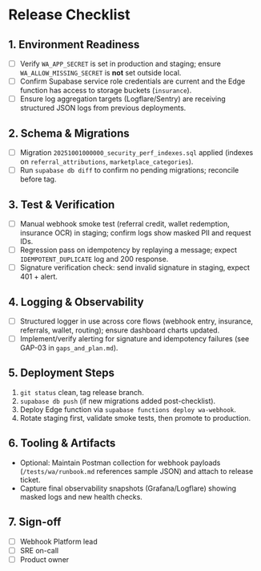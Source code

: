 # Release Checklist

## 1. Environment Readiness
- [ ] Verify `WA_APP_SECRET` is set in production and staging; ensure `WA_ALLOW_MISSING_SECRET` is **not** set outside local.
- [ ] Confirm Supabase service role credentials are current and the Edge function has access to storage buckets (`insurance`).
- [ ] Ensure log aggregation targets (Logflare/Sentry) are receiving structured JSON logs from previous deployments.

## 2. Schema & Migrations
- [ ] Migration `20251001000000_security_perf_indexes.sql` applied (indexes on `referral_attributions`, `marketplace_categories`).
- [ ] Run `supabase db diff` to confirm no pending migrations; reconcile before tag.

## 3. Test & Verification
- [ ] Manual webhook smoke test (referral credit, wallet redemption, insurance OCR) in staging; confirm logs show masked PII and request IDs.
- [ ] Regression pass on idempotency by replaying a message; expect `IDEMPOTENT_DUPLICATE` log and 200 response.
- [ ] Signature verification check: send invalid signature in staging, expect 401 + alert.

## 4. Logging & Observability
- [ ] Structured logger in use across core flows (webhook entry, insurance, referrals, wallet, routing); ensure dashboard charts updated.
- [ ] Implement/verify alerting for signature and idempotency failures (see GAP-03 in `gaps_and_plan.md`).

## 5. Deployment Steps
1. `git status` clean, tag release branch.
2. `supabase db push` (if new migrations added post-checklist).
3. Deploy Edge function via `supabase functions deploy wa-webhook`.
4. Rotate staging first, validate smoke tests, then promote to production.

## 6. Tooling & Artifacts
- Optional: Maintain Postman collection for webhook payloads (`/tests/wa/runbook.md` references sample JSON) and attach to release ticket.
- Capture final observability snapshots (Grafana/Logflare) showing masked logs and new health checks.

## 7. Sign-off
- [ ] Webhook Platform lead
- [ ] SRE on-call
- [ ] Product owner
